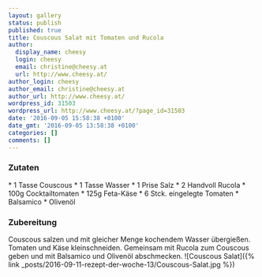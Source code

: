 ```yaml
---
layout: gallery
status: publish
published: true
title: Couscous Salat mit Tomaten und Rucola
author:
  display_name: cheesy
  login: cheesy
  email: christine@cheesy.at
  url: http://www.cheesy.at/
author_login: cheesy
author_email: christine@cheesy.at
author_url: http://www.cheesy.at/
wordpress_id: 31503
wordpress_url: http://www.cheesy.at/?page_id=31503
date: '2016-09-05 15:58:38 +0100'
date_gmt: '2016-09-05 13:58:38 +0100'
categories: []
comments: []
---
```

### Zutaten
\* 1 Tasse Couscous
\* 1 Tasse Wasser
\* 1 Prise Salz
\* 2 Handvoll Rucola
\* 100g Cocktailtomaten
\* 125g Feta-Käse
\* 6 Stck. eingelegte Tomaten
\* Balsamico
\* Olivenöl
### Zubereitung
Couscous salzen und mit gleicher Menge kochendem Wasser übergießen. Tomaten und Käse kleinschneiden. Gemeinsam mit Rucola zum Couscous geben und mit Balsamico und Olivenöl abschmecken.
![Couscous Salat]({% link _posts/2016-09-11-rezept-der-woche-13/Couscous-Salat.jpg %})
